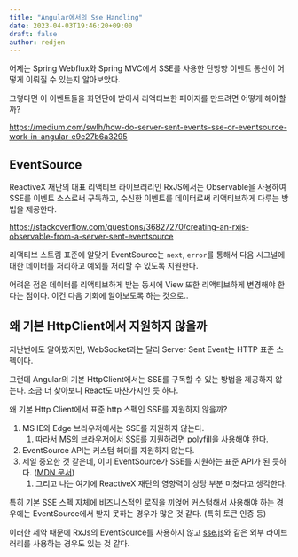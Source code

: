 ```yaml
---
title: "Angular에서의 Sse Handling"
date: 2023-04-03T19:46:20+09:00
draft: false
author: redjen
---
```


어제는 Spring Webflux와 Spring MVC에서 SSE를 사용한 단방향 이벤트 통신이 어떻게 이뤄질 수 있는지 알아보았다.

그렇다면 이 이벤트들을 화면단에 받아서 리액티브한 페이지를 만드려면 어떻게 해야할까?

https://medium.com/swlh/how-do-server-sent-events-sse-or-eventsource-work-in-angular-e9e27b6a3295

## EventSource

ReactiveX 재단의 대표 리액티브 라이브러리인 RxJS에서는 Observable을 사용하여 SSE를 이벤트 소스로써 구독하고, 수신한 이벤트를 데이터로써 리액티브하게 다루는 방법을 제공한다.

https://stackoverflow.com/questions/36827270/creating-an-rxjs-observable-from-a-server-sent-eventsource

리액티브 스트림 표준에 알맞게 EventSource는 `next`, `error`를 통해서 다음 시그널에 대한 데이터를 처리하고 예외를 처리할 수 있도록 지원한다.

어려운 점은 데이터를 리액티브하게 받는 동시에 View 또한 리액티브하게 변경해야 한다는 점이다.
이건 다음 기회에 알아보도록 하는 것으로..

## 왜 기본 HttpClient에서 지원하지 않을까

지난번에도 알아봤지만, WebSocket과는 달리 Server Sent Event는 HTTP 표준 스펙이다.

그런데 Angular의 기본 HttpClient에서는 SSE를 구독할 수 있는 방법을 제공하지 않는다.
조금 더 찾아보니 React도 마찬가지인 듯 하다.

왜 기본 Http Client에서 표준 http 스펙인 SSE를 지원하지 않을까?
1. MS IE와 Edge 브라우저에서는 SSE를 지원하지 않는다.
	1. 따라서 MS의 브라우저에서 SSE를 지원하려면 polyfill을 사용해야 한다.
2. EventSource API는 커스텀 헤더를 지원하지 않는다.
3. 제일 중요한 것 같은데, 이미 EventSource가 SSE를 지원하는 표준 API가 된 듯하다. ([MDN 문서](https://developer.mozilla.org/en-US/docs/Web/API/EventSource))
	1. 그리고 나는 여기에 ReactiveX 재단의 영향력이 상당 부분 미쳤다고 생각한다. 

특히 기본 SSE 스펙 자체에 비즈니스적인 로직을 끼얹어 커스텀해서 사용해야 하는 경우에는 EventSource에서 받지 못하는 경우가 많은 것 같다. (특히 토큰 인증 등)

이러한 제약 때문에 RxJs의 EventSource를 사용하지 않고 [sse.js](https://github.com/mpetazzoni/sse.js?files=1)와 같은 외부 라이브러리를 사용하는 경우도 있는 것 같다.

